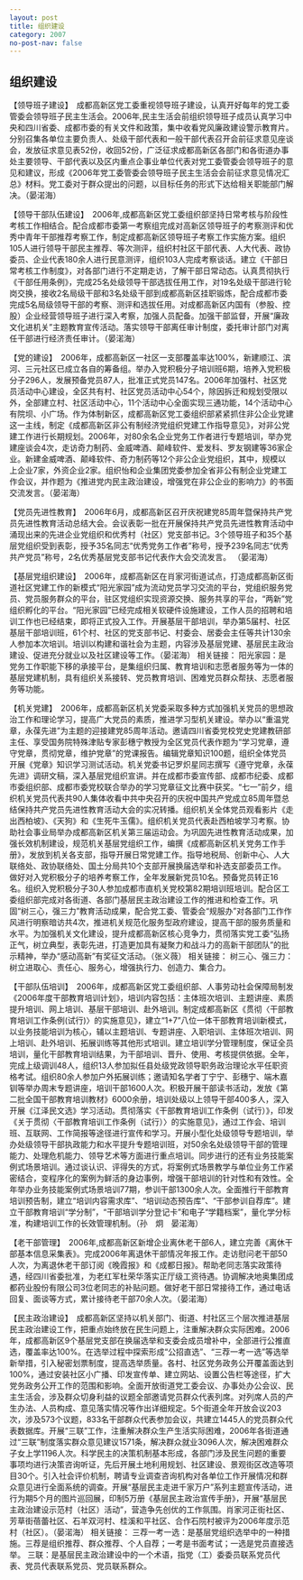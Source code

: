 ```yaml
---
layout: post
title: 组织建设
category: 2007
no-post-nav: false
---
```


## 组织建设

【领导班子建设】　成都高新区党工委重视领导班子建设，认真开好每年的党工委管委会领导班子民主生活会。2006年,民主生活会前组织领导班子成员认真学习中央和四川省委、成都市委的有关文件和政策，集中收看党风廉政建设警示教育片。分别召集各单位主要负责人、处级干部代表和一般干部代表召开会前征求意见座谈会，发放征求意见表52份，收回52份，广泛征求成都高新区各部门和各街道办事处主要领导、干部代表以及区内重点企事业单位代表对党工委管委会领导班子的意见和建议，形成《2006年党工委管委会领导班子民主生活会会前征求意见情况汇总》材料。党工委对于群众提出的问题，以目标任务的形式下达给相关职能部门解决。（晏渃海）

【领导干部队伍建设】　2006年,成都高新区党工委组织部坚持日常考核与阶段性考核工作相结合。配合成都市委第一考察组完成对高新区领导班子的考察测评和优秀中青年干部推荐考察工作，制定成都高新区领导班子考察工作实施方案。组织105人进行领导干部民主推荐、等次测评，组织村社区干部代表、人大代表、政协委员、企业代表180余人进行民意测评，组织103人完成考察谈话。建立《干部日常考核工作制度》，对各部门进行不定期走访，了解干部日常动态。认真贯彻执行《干部任用条例》，完成25名处级领导干部选拔任用工作，对19名处级干部进行轮岗交换，接收2名局级干部和3名处级干部到成都高新区挂职锻炼，配合成都市委完成5名局级领导干部的考察、测评和选拔任用。对成都高新区内国有（参股、控股）企业经营领导班子进行深入考察，加强人员配备。加强干部监督，开展“廉政文化进机关”主题教育宣传活动。落实领导干部离任审计制度，委托审计部门对离任干部进行经济责任审计。（晏渃海）

【党的建设】　2006年，成都高新区一社区一支部覆盖率达100%，新建顺江、滨河、三元社区已成立各自的筹备组。举办入党积极分子培训班6期，培养入党积极分子296人，发展预备党员87人，批准正式党员147名。2006年加强村、社区党员活动中心建设，全区共有村、社区党员活动中心54个，除因拆迁和规划受限以外，全部建立村、社区活动中心，11个活动中心全面实现三通功能，14个活动中心有院坝、小广场。作为体制新区，成都高新区党工委组织部紧紧抓住非公企业党建这一主线，制定《成都高新区非公有制经济党组织党建工作指导意见》，对非公党建工作进行长期规划。2006年，对80余名企业党务工作者进行专题培训，举办党建座谈会4次，走访奇力制药、金威啤酒、颠峰软件、爱发科、罗友钢建等36家企业。新建金威啤酒、颠峰软件、奇力制药等12个非公企业党组织，其中，规模以上企业7家，外资企业2家。组织怡和企业集团党委参加全省非公有制企业党建工作会议，并作题为《推进党内民主政治建设，增强党在非公企业的影响力》的书面交流发言。（晏渃海）

【党员先进性教育】　2006年6月，成都高新区召开庆祝建党85周年暨保持共产党员先进性教育活动总结大会。会议表彰一批在开展保持共产党员先进性教育活动中涌现出来的先进企业党组织和优秀村（社区）党支部书记。3个领导班子和35个基层党组织受到表彰，授予35名同志“优秀党务工作者”称号，授予239名同志“优秀共产党员”称号，2名优秀基层党支部书记代表作大会交流发言。
（晏渃海）

【基层党组织建设】　2006年，成都高新区在肖家河街道试点，打造成都高新区街道社区党建工作的新模式“阳光家园”成为流动党员学习交流的平台，党组织服务党员、党员服务群众的平台，驻区党组织实现资源交换、服务共享的平台，“两新”党组织孵化的平台。“阳光家园”已经完成相关软硬件设施建设，工作人员的招聘和培训工作也已经结束，即将正式投入工作。开展基层干部培训，举办第5届村、社区基层干部培训班，61个村、社区的党支部书记、村委会、居委会主任等共计130余人参加本次培训。培训以构建和谐社会为主题，内容涉及基层党建、基层民主政治建设、促进充分就业以及社区建设等工作。（晏渃海）
相关链接：
阳光家园：是党务工作职能下移的承接平台，是集组织归属、教育培训和志愿者服务等为一体的基层党建机制，具有组织关系接转、党员教育培训、困难党员群众帮扶、志愿者服务等功能。

【机关党建】　2006年，成都高新区机关党委采取多种方式加强机关党员的思想政治工作和理论学习，提高广大党员的素质，推进学习型机关建设。举办以“重温党章，永葆先进”为主题的迎接建党85周年活动。邀请四川省委党校党史党建教研部主任、享受国务院特殊津贴专家彭穗宁教授为全区党员代表作题为“学习党章，遵守党章，贯彻党章，维护党章”的党课报告。编辑党章知识100题，组织全体党员开展《党章》知识学习测试活动。机关党委书记罗炽星同志撰写《遵守党章，永葆先进》调研文稿，深入基层党组织宣讲。并在成都市委宣传部、成都市纪委、成都市委组织部、成都市委党校联合举办的学习党章征文比赛中获奖。“七一”前夕，组织机关党员代表共90人集体收看中共中央召开的庆祝中国共产党成立85周年暨总结保持共产党员先进性教育活动大会的实况转播。组织机关全体党员观看影片《走出西柏坡》、《天狗》和《生死牛玉儒》。组织机关党员代表赴西柏坡学习考察。协助社会事业局举办成都高新区机关第三届运动会。为巩固先进性教育活动成果，加强长效机制建设，规范机关基层党组织工作，编撰《成都高新区机关党务工作手册》，发放到机关各支部，指导开展日常党建工作。指导地税局、创新中心、人大联络处、政协联络处、国土分局共10个支部开展换届选举和补选支部委员工作。做好对入党积极分子的培养考察工作，全年发展新党员10名。预备党员转正16名。组织入党积极分子30人参加成都市直机关党校第82期培训班培训。配合区工委组织部完成对各街道、各部门基层民主政治建设工作的推进和检查工作。巩固“树三心，强三力”教育活动成果，配合党工委、管委会“规服办”对各部门工作作风进行明察暗访共4次，推进机关规范化服务型政府建设，提高干部的服务质量和水平。为加强机关文化建设，提升成都高新区核心竞争力，贯彻落实党工委“弘扬正气，树立典型，表彰先进，打造更加具有凝聚力和战斗力的高新干部团队”的批示精神，举办“感动高新”有奖征文活动。（张义薇）
相关链接：
树三心、强三力：树立进取心、责任心、服务心，增强执行力、创造力、集合力。

【干部队伍培训】　2006年，成都高新区党工委组织部、人事劳动社会保障局制发《2006年度干部教育培训计划》，培训内容包括：主体班次培训、主题讲座、素质提升培训、网上培训、基层干部培训、赴外培训。制定成都高新区《贯彻〈干部教育培训工作条例(试行)〉的实施意见》，建立“1+7”八位一体干部教育培训新模式，以业务技能培训为核心，辅以主题培训、专题讲座、入职培训、主体班次培训、网上培训、赴外培训、拓展训练等其他形式培训。建立培训学分管理制度，保证全员培训，量化干部教育培训结果，为干部培训、晋升、使用、考核提供依据。全年，完成上级调训48人，组织13人参加拟任县处级党政领导职务政治理论水平任职资格考试。组织80余人参加户外拓展训练；邀请知名学者丁宁宁、彭穗宁、端木嘉钏等举办周末专题讲座，培训干部1600人次。积极开展干部读书活动，发放《第二批全国干部教育培训教材》6000余册，培训处级以上领导干部400多人，深入开展《江泽民文选》学习活动。贯彻落实《干部教育培训工作条例（试行）》，印发《关于贯彻〈干部教育培训工作条例（试行）〉的实施意见》，通过工作会、培训班、互联网、工作简报等途径进行宣传和学习。开展小型化处级领导专题培训，举办处级领导干部执政能力和水平提升专题培训班，对50余名处级领导干部的管理能力、处理危机能力、领导艺术等方面进行重点培训。同步进行的还有业务技能案例式场景培训。通过谈认识、评得失的方式，将案例式场景教学与单位业务工作紧密结合，变程序化的案例为鲜活的身边事例，增强干部培训的针对性和有效性。全年举办业务技能案例式场景培训77期，参训干部1300余人次。全面推行干部教育培训预告制，建立“培训内容需求库”、“培训动态预告库”、“干部参训自荐库”。建立干部教育培训“学分制”，“干部培训学分登记卡”和电子“学籍档案”，量化学分标准，构建培训工作的长效管理机制。（孙　炯　晏渃海）

【老干部管理】　2006年,成都高新区新增企业离休老干部6人，建立完善《离休干部基本信息采集表》。完成2006年离退休干部情况年报工作。走访慰问老干部50人次，为离退休老干部订阅《晚霞报》和《成都日报》。帮助老同志落实政策待遇，经四川省委批准，为老红军杜荣华落实正厅级工资待遇。协调解决地奥集团成都药业股份有限公司3位老同志的补贴问题。做好老干部日常接待工作，通过电话回复、面谈等方式，累计接待老干部70余人次。（晏渃海）

【民主政治建设】　成都高新区坚持以机关部门、街道、村社区三个层次推进基层民主政治建设工作，把重点始终放在民生问题上，注重解决群众实际困难。2006年，成都高新区9个基层党支部在换届选举和支委会成员增补中，全部进行公推直选，覆盖率达100%。在选举过程中探索形成“公招直选”、“三荐一考一选”等选举新举措，引入秘密划票制度，提高选举质量。各村、社区党务政务公开覆盖面达到100%，通过安装社区小广播、印发宣传单、建立网站、设置公告栏等途径，扩大党务政务公开工作的范围和影响。全面开放街道党工委会议、办事处办公会议、民主生活会，涉及群众切身利益的议题全部邀请党员群众代表列席。对列席人员的产生办法、人员构成、意见落实情况等作出详细规定。5个街道全年开放会议203次，涉及573个议题，833名干部群众代表参加会议，共建立1445人的党员群众代表数据库。开展“三联”工作，注重解决群众生产生活实际困难，2006年各街道通过“三联”制度落实群众意见建议1571条，解决群众就业3096人次，解决困难群众子女上学1196人次。科学民主的决策机制基本形成，各部门涉及民生问题的重要事项均进行决策咨询听证，先后开展土地利用规划、社区建设、景观街区改造等项目30个。引入社会评价机制，聘请专业调查咨询机构对各单位工作开展情况和群众意见进行全面系统的调查。开展“基层民主走进千家万户”系列主题宣传活动，进行为期5个月的图片巡回展，印制5万册《基层民主政治宣传手册》，开展“基层民主政治建设示范村（社区）活动”，营造争先创优的工作氛围。肖家河正街社区、芳草街蓓蕾社区、石羊双河村、桂溪和平社区、合作石院村被评为2006年度示范村（社区）。（晏渃海）
相关链接：
三荐一考一选：是基层党组织选举中的一种措施。三荐是组织推荐、群众推荐、个人自荐；一考是书面考试；一选是党员直接选举。
三联：是基层民主政治建设中的一个术语，指党（工）委委员联系党员代表、党员代表联系党员、党员联系群众。
